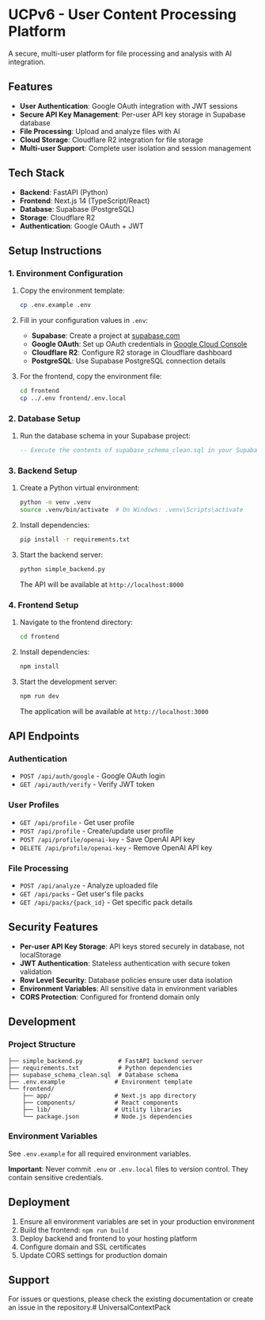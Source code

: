 # UCPv6 - User Content Processing Platform

A secure, multi-user platform for file processing and analysis with AI integration.

## Features

- **User Authentication**: Google OAuth integration with JWT sessions
- **Secure API Key Management**: Per-user API key storage in Supabase database
- **File Processing**: Upload and analyze files with AI
- **Cloud Storage**: Cloudflare R2 integration for file storage
- **Multi-user Support**: Complete user isolation and session management

## Tech Stack

- **Backend**: FastAPI (Python)
- **Frontend**: Next.js 14 (TypeScript/React)
- **Database**: Supabase (PostgreSQL)
- **Storage**: Cloudflare R2
- **Authentication**: Google OAuth + JWT

## Setup Instructions

### 1. Environment Configuration

1. Copy the environment template:
   ```bash
   cp .env.example .env
   ```

2. Fill in your configuration values in `.env`:
   - **Supabase**: Create a project at [supabase.com](https://supabase.com)
   - **Google OAuth**: Set up OAuth credentials in [Google Cloud Console](https://console.cloud.google.com)
   - **Cloudflare R2**: Configure R2 storage in Cloudflare dashboard
   - **PostgreSQL**: Use Supabase PostgreSQL connection details

3. For the frontend, copy the environment file:
   ```bash
   cd frontend
   cp ../.env frontend/.env.local
   ```

### 2. Database Setup

1. Run the database schema in your Supabase project:
   ```sql
   -- Execute the contents of supabase_schema_clean.sql in your Supabase SQL editor
   ```

### 3. Backend Setup

1. Create a Python virtual environment:
   ```bash
   python -m venv .venv
   source .venv/bin/activate  # On Windows: .venv\Scripts\activate
   ```

2. Install dependencies:
   ```bash
   pip install -r requirements.txt
   ```

3. Start the backend server:
   ```bash
   python simple_backend.py
   ```

   The API will be available at `http://localhost:8000`

### 4. Frontend Setup

1. Navigate to the frontend directory:
   ```bash
   cd frontend
   ```

2. Install dependencies:
   ```bash
   npm install
   ```

3. Start the development server:
   ```bash
   npm run dev
   ```

   The application will be available at `http://localhost:3000`

## API Endpoints

### Authentication
- `POST /api/auth/google` - Google OAuth login
- `GET /api/auth/verify` - Verify JWT token

### User Profiles
- `GET /api/profile` - Get user profile
- `POST /api/profile` - Create/update user profile
- `POST /api/profile/openai-key` - Save OpenAI API key
- `DELETE /api/profile/openai-key` - Remove OpenAI API key

### File Processing
- `POST /api/analyze` - Analyze uploaded file
- `GET /api/packs` - Get user's file packs
- `GET /api/packs/{pack_id}` - Get specific pack details

## Security Features

- **Per-user API Key Storage**: API keys stored securely in database, not localStorage
- **JWT Authentication**: Stateless authentication with secure token validation
- **Row Level Security**: Database policies ensure user data isolation
- **Environment Variables**: All sensitive data in environment variables
- **CORS Protection**: Configured for frontend domain only

## Development

### Project Structure
```
├── simple_backend.py          # FastAPI backend server
├── requirements.txt           # Python dependencies
├── supabase_schema_clean.sql  # Database schema
├── .env.example              # Environment template
└── frontend/
    ├── app/                  # Next.js app directory
    ├── components/           # React components
    ├── lib/                  # Utility libraries
    └── package.json          # Node.js dependencies
```

### Environment Variables

See `.env.example` for all required environment variables.

**Important**: Never commit `.env` or `.env.local` files to version control. They contain sensitive credentials.

## Deployment

1. Ensure all environment variables are set in your production environment
2. Build the frontend: `npm run build`
3. Deploy backend and frontend to your hosting platform
4. Configure domain and SSL certificates
5. Update CORS settings for production domain

## Support

For issues or questions, please check the existing documentation or create an issue in the repository.# UniversalContextPack
